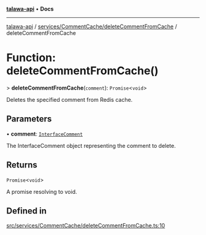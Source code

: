 [**talawa-api**](../../../../README.md) • **Docs**

***

[talawa-api](../../../../modules.md) / [services/CommentCache/deleteCommentFromCache](../README.md) / deleteCommentFromCache

# Function: deleteCommentFromCache()

\> **deleteCommentFromCache**(`comment`): `Promise`\<`void`\>

Deletes the specified comment from Redis cache.

## Parameters

• **comment**: [`InterfaceComment`](../../../../models/Comment/interfaces/InterfaceComment.md)

The InterfaceComment object representing the comment to delete.

## Returns

`Promise`\<`void`\>

A promise resolving to void.

## Defined in

[src/services/CommentCache/deleteCommentFromCache.ts:10](https://github.com/PalisadoesFoundation/talawa-api/blob/f1c816bca43cc03a8c1bd303394e2550a50db017/src/services/CommentCache/deleteCommentFromCache.ts#L10)
